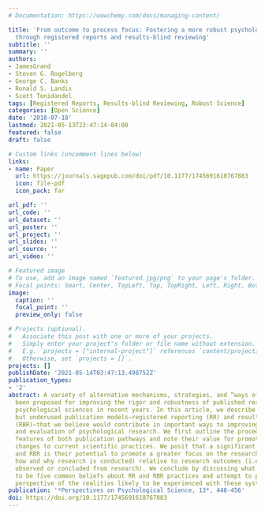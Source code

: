 ```yaml
---
# Documentation: https://wowchemy.com/docs/managing-content/

title: 'From outcome to process focus: Fostering a more robust psychological science
  through registered reports and results-blind reviewing'
subtitle: ''
summary: ''
authors:
- JamesGrand
- Steven G. Rogelberg
- George C. Banks
- Ronald S. Landis
- Scott Tonidandel
tags: [Registered Reports, Results-blind Reviewing, Robust Science]
categories: [Open Science]
date: '2018-07-18'
lastmod: 2021-05-13T23:47:14-04:00
featured: false
draft: false

# Custom links (uncomment lines below)
links:
- name: Paper
  url: https://journals.sagepub.com/doi/pdf/10.1177/1745691618767883
  icon: file-pdf
  icon_pack: far

url_pdf: ''
url_code: ''
url_dataset: ''
url_poster: ''
url_project: ''
url_slides: ''
url_source: ''
url_video: ''

# Featured image
# To use, add an image named `featured.jpg/png` to your page's folder.
# Focal points: Smart, Center, TopLeft, Top, TopRight, Left, Right, BottomLeft, Bottom, BottomRight.
image:
  caption: ''
  focal_point: ''
  preview_only: false

# Projects (optional).
#   Associate this post with one or more of your projects.
#   Simply enter your project's folder or file name without extension.
#   E.g. `projects = ["internal-project"]` references `content/project/deep-learning/index.md`.
#   Otherwise, set `projects = []`.
projects: []
publishDate: '2021-05-14T03:47:13.498752Z'
publication_types:
- '2'
abstract: A variety of alternative mechanisms, strategies, and “ways of doing” have
  been proposed for improving the rigor and robustness of published research in the
  psychological sciences in recent years. In this article, we describe two existing
  but underused publication models—registered reporting (RR) and results-blind reviewing
  (RBR)—that we believe would contribute in important ways to improving both the conduct
  and evaluation of psychological research. We first outline the procedures and distinguishing
  features of both publication pathways and note their value for promoting positive
  changes to current scientific practices. We posit that a significant value of RR
  and RBR is their potential to promote a greater focus on the research process (i.e.,
  how and why research is conducted) relative to research outcomes (i.e., what was
  observed or concluded from research). We conclude by discussing what we perceive
  to be five common beliefs about RR and RBR practices and attempt to provide a balanced
  perspective of the realities likely to be experienced with these systems.
publication: '*Perspectives on Psychological Science, 13*, 448-456'
doi: https://doi.org/10.1177/1745691618767883
---
```

